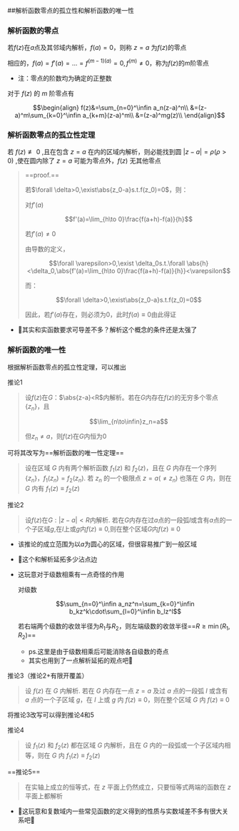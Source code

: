 ##解析函数零点的孤立性和解析函数的唯一性

### 解析函数的零点

若$f(z)$在$a$点及其邻域内解析，$f(a)=0$，则称 $z=a$ 为$f(z)$的零点

相应的，$f(a)=f'(a)=...=f^{(m-1)(a)}=0,f^{(m)}\not=0$，称为$f(z)$的$m$阶零点

+ 注：零点的阶数均为确定的正整数

对于 $f(z)$ 的 $m$ 阶零点有

```math
\begin{align}
f(z)&=\sum_{n=0}^\infin a_n(z-a)^n\\
&=(z-a)^m\sum_{k=0}^\infin a_{k+m}(z-a)^m\\
&=(z-a)^mg(z)\\
\end{align}
```

### 解析函数零点的孤立性定理

若 $f(z)\not\equiv0$ ,且在包含 $z=a$ 在内的区域内解析，则必能找到圆 $|z-a|=\rho(\rho>0)$ ,使在圆内除了 $z=a$ 可能为零点外，$f(z)$ 无其他零点

> ==proof.==
>
> 若$\forall \delta>0,\exist\abs{z_0-a}s.t.f(z_0)=0$，则：
>
> 对$f'(a)$
>
> ```math
> f'(a)=\lim_{h\to 0}\frac{f(a+h)-f(a)}{h}
> ```
>
> 若$f'(a)\not=0$
>
> 由导数的定义，
>
> ```math
> \forall \varepsilon>0,\exist \delta_0s.t.\forall \abs{h}<\delta_0,\abs{f'(a)=\lim_{h\to 0}\frac{f(a+h)-f(a)}{h}}<\varepsilon
> ```
>
> 而：
>
> ```math
> \forall \delta>0,\exist\abs{z_0-a}s.t.f(z_0)=0
> ```
>
> 因此，若$f'(a)$存在，则必须为$0$，此时$f(a)\equiv 0$由此得证

+ 🤔其实和实函数要求可导差不多？解析这个概念的条件还是太强了

### 解析函数的唯一性

根据解析函数零点的孤立性定理，可以推出

推论1

>设$f(z)$在$G$：$\abs{z-a}<R$内解析。若在$G$内存在$f(z)$的无穷多个零点$\{z_n\}$，且
>
>```math
>\lim_{n\to\infin}z_n=a
>```
>
>但$z_n\not= a$，则$f(z)$在$G$内恒为$0$

可将其改写为==解析函数的唯一性定理==

> 设在区域 $G$ 内有两个解析函数 $f_{1}(z)$ 和 $f_{2}(z)$，且在 $G$ 内存在一个序列 $\{z_{n}\}$，$f_{1}(z_{n}) = f_{2}(z_{n})$. 若 ${z_{n}}$ 的一个极限点 $z = a (≠ z_{n})$ 也落在 $G$ 内，则在 $G$ 内有 $f_{1}(z) ≡ f_{2}(z)$

推论2

>设$f(z)$在$G:|z-a|<R$内解析. 若在$G$内存在过$a$点的一段弧$l$或含有$a$点的一个子区域$g$,在$l$上或$g$内$f(z)\equiv0$,则在整个区域$G$内$f(z)\equiv0$

+ 该推论的成立范围为以$a$为圆心的区域，但很容易推广到一般区域

+ 🤔这个和解析延拓多少沾点边

+ 这玩意对于级数相乘有一点奇怪的作用

  对级数

  ```math
  \sum_{n=0}^\infin a_nz^n=\sum_{k=0}^\infin b_kz^k\cdot\sum_{l=0}^\infin b_lz^l
  ```

  若右端两个级数的收敛半径为$R_1$与$R_2$，则左端级数的收敛半径==$R\geq \min(R_1,R_2)$==

  + ps.这里是由于级数相乘后可能消除各自级数的奇点
  + 其实也用到了一点解析延拓的观点吧🤔

推论3（推论2+有限开覆盖）

>设 $f(z)$ 在 $G$ 内解析. 若在 $G$ 内存在一点 $z=a$ 及过 $a$ 点的一段弧 $l$ 或含有 $a$ 点的一个子区域 $g$，在 $l$ 上或 $g$ 内 $f(z) \equiv 0$，则在整个区域 $G$ 内 $f(z) \equiv 0$

将推论3改写可以得到推论4和5

推论4

> 设 $f_{1}(z)$ 和 $f_{2}(z)$ 都在区域 $G$ 内解析，且在 $G$ 内的一段弧或一个子区域内相等，则在 $G$ 内 $f_{1}(z) \equiv f_{2}(z)$

==推论5==

> 在实轴上成立的恒等式，在 $z$ 平面上仍然成立，只要恒等式两端的函数在 $z$ 平面上都解析

+ 🤔这玩意和复数域内一些常见函数的定义得到的性质与实数域差不多有很大关系吧🤔